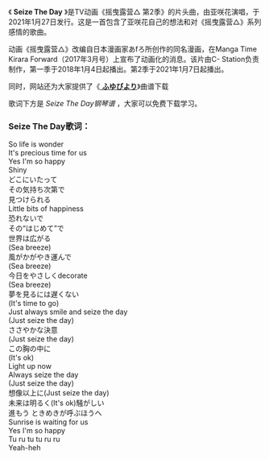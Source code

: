 

《 **Seize The Day** 》是TV动画《摇曳露营△
第2季》的片头曲，由亚咲花演唱，于2021年1月27日发行。这是一首包含了亚咲花自己的想法和对《摇曳露营△》系列感情的歌曲。

动画《摇曳露营△》改编自日本漫画家あfろ所创作的同名漫画，在Manga Time Kirara
Forward（2017年3月号）上宣布了动画化的消息。该片由C-
Station负责制作，第一季于2018年1月4日起播出。第2季于2021年1月7日起播出。

同时，网站还为大家提供了《[ **ふゆびより**](Music-8865-ふゆびより-摇曳露营ED.html "ふゆびより")》曲谱下载

歌词下方是 _Seize The Day钢琴谱_ ，大家可以免费下载学习。

### Seize The Day歌词：

So life is wonder  
It's precious time for us  
Yes I'm so happy  
Shiny  
どこにいたって  
その気持ち次第で  
見つけられる  
Little bits of happiness  
恐れないで  
その“はじめて”で  
世界は広がる  
(Sea breeze)  
風がかがやき運んで  
(Sea breeze)  
今日をやさしくdecorate  
(Sea breeze)  
夢を見るには遅くない  
(It's time to go)  
Just always smile and seize the day  
(Just seize the day)  
ささやかな決意  
(Just seize the day)  
この胸の中に  
(It's ok)  
Light up now  
Always seize the day  
(Just seize the day)  
想像以上に(Just seize the day)  
未来は明るく(It's ok)騒がしい  
進もう ときめきが呼ぶほうへ  
Sunrise is waiting for us  
Yes I'm so happy  
Tu ru tu tu ru ru  
Yeah-heh

